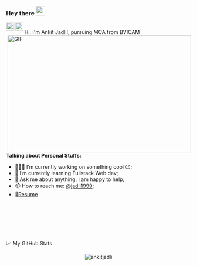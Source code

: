 ### Hey there <img src="https://media.giphy.com/media/hvRJCLFzcasrR4ia7z/giphy.gif" width="25px">
<a href="https://twitter.com/jadli1999">
  <img align="left" alt="Ankit Jadli | Twitter" width="22px" src="https://raw.githubusercontent.com/peterthehan/peterthehan/master/assets/twitter.svg" />
</a>
<a href="https://www.linkedin.com/in/ankitjadli/">
  <img align="left" alt="Ankit's LinkedIN" width="22px" src="https://raw.githubusercontent.com/peterthehan/peterthehan/master/assets/linkedin.svg" />
</a>


<br>
Hi, I'm Ankit Jadli!, pursuing MCA from BVICAM

  <img align="right" alt="GIF" src="https://github.com/abhisheknaiidu/abhisheknaiidu/blob/master/code.gif?raw=true" width="500" height="320" />
  
**Talking about Personal Stuffs:**

- 👨🏽‍💻 I’m currently working on something cool :wink:;
- 🌱 I’m currently learning Fullstack Web dev; 
- 💬 Ask me about anything, I am happy to help;
- 📫 How to reach me: [@jadli1999](https://twitter.com/jadli1999);
- 📝[Resume](https://drive.google.com/file/d/1VmWKOg6sh4jLIDs2GIrW9xMFFmD15qvV/view?usp=sharing)




<br><br><br><br><br><br>
📈 My GitHub Stats
<br>
<p align="center"> <img src="https://github-readme-stats.vercel.app/api?username=ankitjadli&show_icons=true&theme=gotham" alt="ankitjadli" />




